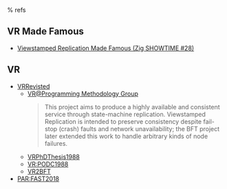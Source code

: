 % refs

## VR Made Famous
- [Viewstamped Replication Made Famous (Zig SHOWTIME #28)](https://www.bilibili.com/video/BV1Ma411e7xC?share_source=copy_web)

## VR

- [VRRevisted](./Viewstamped%20Replication%20Revisited.pdf)
  - [VR@Programming Methodology Group](https://pmg.csail.mit.edu/vr/)
    > This project aims to produce a highly available and consistent service through state-machine replication. Viewstamped Replication is intended to preserve consistency despite fail-stop (crash) faults and network unavailability; the BFT project later extended this work to handle arbitrary kinds of node failures.
  - [VRPhDThesis1988](./PhD%20Thesis1988%20Viewstamped%20Replication%20for%20Highly%20Available%20Distributed%20Systems.pdf)
  - [VR:PODC1988](./PODC1988%20Viewstamped%20Replication%20A%20New%20Primary%20Copy%20Method%20to%20Support%20Highly%20Available%20Distrbuted%20Systems.pdf)
  - [VR2BFT](./From%20Viewstamped%20Replication%20to%20Byzantine%20Fault%20Tolerance.pdf)
- [PAR:FAST2018](./FAST2018%20Protocol-Aware%20Recovery%20for%20Consensus-Based%20Storage.pdf)